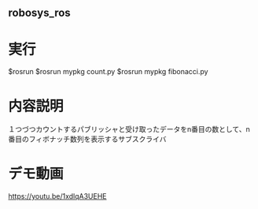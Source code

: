 ## robosys_ros
# 実行
$rosrun
$rosrun mypkg count.py
$rosrun mypkg fibonacci.py
# 内容説明
１つづつカウントするパブリッシャと受け取ったデータをn番目の数として、n番目のフィボナッチ数列を表示するサブスクライバ
# デモ動画
https://youtu.be/1xdlqA3UEHE
